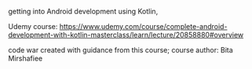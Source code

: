 getting into Android development using Kotlin,

Udemy course: https://www.udemy.com/course/complete-android-development-with-kotlin-masterclass/learn/lecture/20858880#overview

code war created with guidance from this course; 
course author: Bita Mirshafiee
